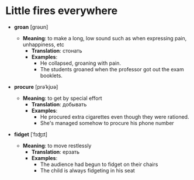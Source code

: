 # Little fires everywhere

- **groan** [grəʊn]
  - **Meaning**: to make a long, low sound such as when expressing pain, unhappiness, etc
    - **Translation**: стонать
    - **Examples**:
      - He collapsed, groaning with pain.
      - The students groaned when the professor got out the exam booklets.

- **procure** [prəˈkjʊə]
  - **Meaning**: to get by special effort
    - **Translation**: добывать
    - **Examples**:
      - He procured extra cigarettes even though they were rationed.
      - She's managed somehow to procure his phone number

- **fidget** [ˈfɪʤɪt]
  - **Meaning**: to move restlessly
    - **Translation**: ерзать
    - **Examples**:
      - The audience had begun to fidget on their chairs
      - The child is always fidgeting in his seat